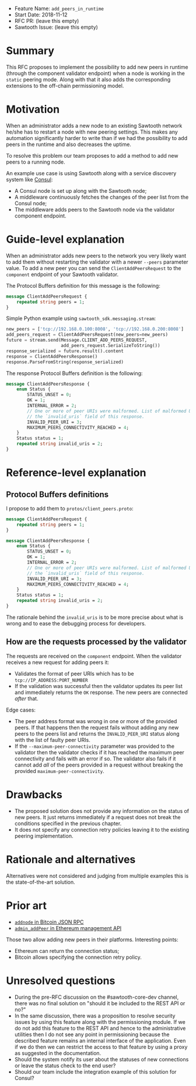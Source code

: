 - Feature Name: `add_peers_in_runtime`
- Start Date: 2018-11-12
- RFC PR: (leave this empty)
- Sawtooth Issue: (leave this empty)

# Summary
[summary]: #summary
This RFC proposes to implement the possibility to add new peers in runtime
(through the component validator endpoint) when a node is working in the
`static` peering mode. Along with that it also adds the corresponding extensions
to the off-chain permissioning model.

# Motivation
[motivation]: #motivation

When an administrator adds a new node to an existing Sawtooth network he/she has
to restart a node with new peering settings. This makes any automation
significantly harder to write than if we had the possibility to add peers in the
runtime and also decreases the uptime.

To resolve this problem our team proposes to add a method to add new peers to a
running node.

An example use case is using Sawtooth along with a service discovery system like
[Consul](https://www.consul.io):

- A Consul node is set up along with the Sawtooth node;
- A middleware continuously fetches the changes of the peer list from the
  Consul node;
- The middleware adds peers to the Sawtooth node via the validator component
  endpoint.

# Guide-level explanation
[guide-level-explanation]: #guide-level-explanation

When an administrator adds new peers to the network you very likely want to
add them without restarting the validator with a newer `--peers` parameter
value. To add a new peer you can send the `ClientAddPeersRequest` to the
`component` endpoint of your Sawtooth validator.

The Protocol Buffers definition for this message is the following:

```protobuf
message ClientAddPeersRequest {
    repeated string peers = 1;
}
```

Simple Python example using `sawtooth_sdk.messaging.stream`:

```python
new_peers = ['tcp://192.168.0.100:8008', 'tcp://192.168.0.200:8008']
add_peers_request = ClientAddPeersRequest(new_peers=new_peers)
future = stream.send(Message.CLIENT_ADD_PEERS_REQUEST,
                     add_peers_request.SerializeToString())
response_serialized = future.result().content
response = ClientAddPeersResponse()
response.ParseFromString(response_serialized)
```

The response Protocol Buffers definition is the following:

```protobuf
message ClientAddPeersResponse {
    enum Status {
        STATUS_UNSET = 0;
        OK = 1;
        INTERNAL_ERROR = 2;
        // One or more of peer URIs were malformed. List of malformed URIs is in
        // the `invalid_uris` field of this response.
        INVALID_PEER_URI = 3;
        MAXIMUM_PEERS_CONNECTIVITY_REACHED = 4;
    }
    Status status = 1;
    repeated string invalid_uris = 2;
}
```

# Reference-level explanation
[reference-level-explanation]: #reference-level-explanation

## Protocol Buffers definitions
[protobuf]: #protobuf

I propose to add them to `protos/client_peers.proto`:

```protobuf
message ClientAddPeersRequest {
    repeated string peers = 1;
}

message ClientAddPeersResponse {
    enum Status {
        STATUS_UNSET = 0;
        OK = 1;
        INTERNAL_ERROR = 2;
        // One or more of peer URIs were malformed. List of malformed URIs is in
        // the `invalid_uris` field of this response.
        INVALID_PEER_URI = 3;
        MAXIMUM_PEERS_CONNECTIVITY_REACHED = 4;
    }
    Status status = 1;
    repeated string invalid_uris = 2;
}
```

The rationale behind the `invalid_uris` is to be more precise about what is
wrong and to ease the debugging process for developers.

## How are the requests processed by the validator
[request-processing]: #request-processing

The requests are received on the `component` endpoint. When the validator
receives a new request for adding peers it:

- Validates the format of peer URIs which has to be
  `tcp://IP_ADDRESS:PORT_NUMBER`
- If the validation was successful then the validator updates its peer list and
  immediately returns the `OK` response. The new peers are connected _after_
  that.

Edge cases:

- The peer address format was wrong in one or more of the provided peers. If
  that happens then the request fails without adding any new peers to the peers
  list and returns the `INVALID_PEER_URI` status along with the list of faulty
  peer URIs.
- If the `--maximum-peer-connectivity` parameter was provided to the validator
  then the validator checks if it has reached the maximum peer connectivity and
  fails with an error if so. The validator also fails if it cannot add _all_ of
  the peers provided in a request without breaking the provided
  `maximum-peer-connectivity`.

# Drawbacks
[drawbacks]: #drawbacks

- The proposed solution does not provide any information on the status of new
  peers. It just returns immediately if a request does not break the conditions
  specified in the previous chapter.
- It does not specify any connection retry policies leaving it to the existing
  peering implementation.

# Rationale and alternatives
[alternatives]: #alternatives

Alternatives were not considered and judging from multiple examples this is the
state-of-the-art solution.

# Prior art
[prior-art]: #prior-art

- [`addnode` in Bitcoin JSON RPC](https://bitcoincore.org/en/doc/0.16.0/rpc/network/addnode/)
- [`admin_addPeer` in Ethereum management API](https://github.com/ethereum/go-ethereum/wiki/Management-APIs#admin_addpeer)

Those two allow adding new peers in their platforms. Interesting points:

- Ethereum can return the connection status;
- Bitcoin allows specifying the connection retry policy.

# Unresolved questions
[unresolved]: #unresolved-questions

- During the pre-RFC discussion on the #sawtooth-core-dev channel, there was no
  final solution on "should it be included to the REST API or no?"
- In the same discussion, there was a proposition to resolve security issues by
  using this feature along with the permissioning module. If we do not add this
  feature to the REST API and hence to the administrative utilities then I do
  not see any point in permissioning because the described feature remains an
  internal interface of the application. Even if we do then we can restrict the
  access to that feature by using a proxy as suggested in the documentation.
- Should the system notify its user about the statuses of new connections or
  leave the status check to the end user?
- Should our team include the integration example of this solution for Consul?
